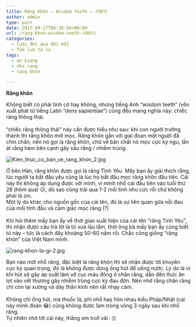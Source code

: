 ```yaml
---
title: Răng Khôn – Wisdom Teeth – 사랑이
author: admin
type: post
date: 2017-09-27T06:26:50+00:00
url: /rang-khon-wisdom-teeth-사랑이/
categories:
  - Cuộc đời qua đôi mắt
  - Tùm lum tà la
tags:
  - an kieng
  - nho rang
  - rang khon

---
```

**Răng khôn**

<div class="" data-block="true" data-editor="8do2n" data-offset-key="d7or0-0-0">
  <div class="_1mf _1mj" data-offset-key="d7or0-0-0">
    <span data-offset-key="d7or0-0-0">Không biết có phải tình cờ hay không, nhưng tiếng Anh &#8220;wisdom teeth&#8221; (vốn xuất phát từ tiếng Latin &#8220;dens sapientiae&#8221;) cũng đều mang nghĩa này: chiếc răng thông thái.</span>
  </div>
</div>

<div class="" data-block="true" data-editor="8do2n" data-offset-key="49s00-0-0">
  <div class="_1mf _1mj" data-offset-key="49s00-0-0">
    <span data-offset-key="49s00-0-0"> </span>
  </div>
</div>

<div class="" data-block="true" data-editor="8do2n" data-offset-key="b80m8-0-0">
  <div class="_1mf _1mj" data-offset-key="b80m8-0-0">
    <span data-offset-key="b80m8-0-0">&#8220;chiếc răng thông thái&#8221; này cần được hiểu như sau: khi con người trưởng thành thì răng khôn mới mọc. Răng khôn gắn với giai đoạn một người đã chín chắn, nên nó gọi là răng khôn, chứ về bản chất nó mọc cực kỳ ngu, lấn át răng hàm bên cạnh gây sâu răng / nhiễm trùng.</span>
  </div>
</div>


![Kien_thuc_co_ban_ve_rang_khon_2.jpg](/wp-content/uploads/2017/09/Kien_thuc_co_ban_ve_rang_khon_2.jpg)


<div class="" data-block="true" data-editor="8do2n" data-offset-key="1fe3b-0-0">
  <div class="_1mf _1mj" data-offset-key="1fe3b-0-0">
    <span data-offset-key="1fe3b-0-0">Ở bên Hàn, răng khôn được gọi là răng Tình Yêu. Mấy bạn ấy giải thích rằng, lúc người ta bắt đầu yêu cũng là lúc họ bắt đầu mọc răng khôn đầu tiên. Cái này thì không áp dụng được với mình, vì mình nhổ cái đầu tiên vào tuổi thứ 28 (hôm qua) </span><span class="_3gl1 _5zz4" data-offset-key="1fe3b-1-0"><span class="_ncl">😑</span></span><span data-offset-key="1fe3b-2-0">, dù sao cũng trải qua 1-2 mối tình như cức rồi chứ không phải là zin. </span>
  </div>
</div>

<div class="" data-block="true" data-editor="8do2n" data-offset-key="9gpvg-0-0">
  <div class="_1mf _1mj" data-offset-key="9gpvg-0-0">
    <span data-offset-key="9gpvg-0-0">Một lý do khác cho nguồn gốc của cái tên, đó là sự liên quan gữa nỗi đau của mối tình đầu và cảm giác mọc răng (?)</span>
  </div>
</div>

<div class="" data-block="true" data-editor="8do2n" data-offset-key="f4jua-0-0">
  <div class="_1mf _1mj" data-offset-key="f4jua-0-0">
    <span data-offset-key="f4jua-0-0"> </span>
  </div>
</div>

<div class="" data-block="true" data-editor="8do2n" data-offset-key="b70db-0-0">
  <div class="_1mf _1mj" data-offset-key="b70db-0-0">
    <span data-offset-key="b70db-0-0">Khi hỏi thêm mấy bạn ấy về thời gian xuất hiện của cái tên &#8220;răng Tình Yêu&#8221;, thì nhận được câu trả lời là từ xưa lâu lắm, thời ông bà mấy bạn ấy cũng biết từ này &#8211; tức là cách đây khoảng 50-60 năm rồi. Chắc cũng giống &#8220;răng khôn&#8221; của Việt Nam mình.</span>
  </div>
</div>


![rang-khon-la-gi-2.jpg](/wp-content/uploads/2017/09/rang-khon-la-gi-2.jpg)


<div class="" data-block="true" data-editor="8do2n" data-offset-key="csq4d-0-0">
  <div class="_1mf _1mj" data-offset-key="csq4d-0-0">
    <span data-offset-key="csq4d-0-0">Bạn nào mới nhổ răng, đặc biệt là răng khôn thì sẽ nhận được lời khuyên cực kỳ quan trọng, đó là không được dùng ống hút để uống nước. Lý do là vì khi hút sẽ gây áp suất làm vỡ cục máu đông ở chân răng, dẫn đến thức ăn lọt vào vết thương gây nhiễm trùng cực kỳ đau đớn. Nên nhớ rằng chân răng chỉ còn lại xương và dây thần kinh nên rất nhạy cảm. </span>
  </div>
</div>

<div class="" data-block="true" data-editor="8do2n" data-offset-key="dmn2e-0-0">
  <div class="_1mf _1mj" data-offset-key="dmn2e-0-0">
    <span data-offset-key="dmn2e-0-0"> </span>
  </div>
</div>

<div class="" data-block="true" data-editor="8do2n" data-offset-key="45l66-0-0">
  <div class="_1mf _1mj" data-offset-key="45l66-0-0">
    <span data-offset-key="45l66-0-0">Không chỉ ống hút, mà thuốc lá, phỉ nhổ hay hôn nhau kiểu Pháp/Nhật (cái này mình đoán </span><span class="_3gl1 _5zz4" data-offset-key="45l66-1-0"><span class="_ncl">😂</span></span><span data-offset-key="45l66-2-0">) cũng không được làm trong vòng 3 ngày sau khi nhổ răng.</span>
  </div>
</div>

<div data-offset-key="45l66-0-0">
</div>

<div data-offset-key="45l66-0-0">
  Tự nhiên nhớ tới cái này, thằng em troll vãi : ))
</div>

 [1]: ../wp-content/uploads/2017/09/Kien_thuc_co_ban_ve_rang_khon_2.jpg
 [2]: ../wp-content/uploads/2017/09/rang-khon-la-gi-2.jpg
